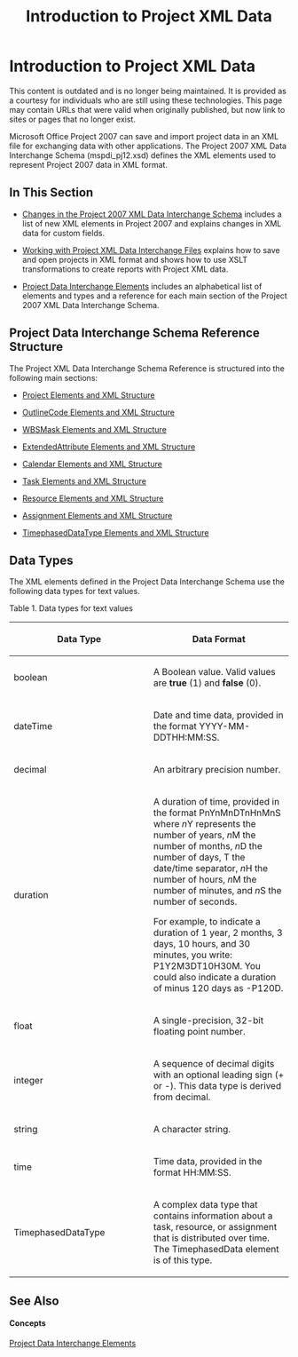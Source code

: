 ﻿---
title: Introduction to Project XML Data
TOCTitle: Introduction to Project XML Data
ms:assetid: b4d72252-5b88-4244-b350-8f026c3e60cf
ms:mtpsurl: https://msdn.microsoft.com/en-us/library/Bb968652(v=office.12)
ms:contentKeyID: 13188343
ms.date: 05/05/2014
mtps_version: v=office.12
f1_keywords:
- XML and Project
- XML in Project
- Project 2007, XML
---

# Introduction to Project XML Data

This content is outdated and is no longer being maintained. It is provided as a courtesy for individuals who are still using these technologies. This page may contain URLs that were valid when originally published, but now link to sites or pages that no longer exist.

Microsoft Office Project 2007 can save and import project data in an XML file for exchanging data with other applications. The Project 2007 XML Data Interchange Schema (mspdi\_pj12.xsd) defines the XML elements used to represent Project 2007 data in XML format.

## In This Section

  - [Changes in the Project 2007 XML Data Interchange Schema](bb968543\(v=office.12\).md) includes a list of new XML elements in Project 2007 and explains changes in XML data for custom fields.

  - [Working with Project XML Data Interchange Files](bb968469\(v=office.12\).md) explains how to save and open projects in XML format and shows how to use XSLT transformations to create reports with Project XML data.

  - [Project Data Interchange Elements](bb968664\(v=office.12\).md) includes an alphabetical list of elements and types and a reference for each main section of the Project 2007 XML Data Interchange Schema.

## Project Data Interchange Schema Reference Structure

The Project XML Data Interchange Schema Reference is structured into the following main sections:

  - [Project Elements and XML Structure](bb968439\(v=office.12\).md)

  - [OutlineCode Elements and XML Structure](bb968596\(v=office.12\).md)

  - [WBSMask Elements and XML Structure](bb968416\(v=office.12\).md)

  - [ExtendedAttribute Elements and XML Structure](bb968579\(v=office.12\).md)

  - [Calendar Elements and XML Structure](bb968563\(v=office.12\).md)

  - [Task Elements and XML Structure](bb968475\(v=office.12\).md)

  - [Resource Elements and XML Structure](bb968445\(v=office.12\).md)

  - [Assignment Elements and XML Structure](bb968738\(v=office.12\).md)

  - [TimephasedDataType Elements and XML Structure](bb968722\(v=office.12\).md)

## Data Types

The XML elements defined in the Project Data Interchange Schema use the following data types for text values.

Table 1. Data types for text values

<table>
<colgroup>
<col style="width: 50%" />
<col style="width: 50%" />
</colgroup>
<thead>
<tr class="header">
<th><p>Data Type</p></th>
<th><p>Data Format</p></th>
</tr>
</thead>
<tbody>
<tr class="odd">
<td><p>boolean</p></td>
<td><p>A Boolean value. Valid values are <strong>true</strong> (1) and <strong>false</strong> (0).</p></td>
</tr>
<tr class="even">
<td><p>dateTime</p></td>
<td><p>Date and time data, provided in the format YYYY-MM-DDTHH:MM:SS.</p></td>
</tr>
<tr class="odd">
<td><p>decimal</p></td>
<td><p>An arbitrary precision number.</p></td>
</tr>
<tr class="even">
<td><p>duration</p></td>
<td><p>A duration of time, provided in the format PnYnMnDTnHnMnS where <em>n</em>Y represents the number of years, <em>n</em>M the number of months, <em>n</em>D the number of days, T the date/time separator, <em>n</em>H the number of hours, <em>n</em>M the number of minutes, and <em>n</em>S the number of seconds.</p>
<p>For example, to indicate a duration of 1 year, 2 months, 3 days, 10 hours, and 30 minutes, you write: P1Y2M3DT10H30M. You could also indicate a duration of minus 120 days as -P120D.</p></td>
</tr>
<tr class="odd">
<td><p>float</p></td>
<td><p>A single-precision, 32-bit floating point number.</p></td>
</tr>
<tr class="even">
<td><p>integer</p></td>
<td><p>A sequence of decimal digits with an optional leading sign (+ or -). This data type is derived from decimal.</p></td>
</tr>
<tr class="odd">
<td><p>string</p></td>
<td><p>A character string.</p></td>
</tr>
<tr class="even">
<td><p>time</p></td>
<td><p>Time data, provided in the format HH:MM:SS.</p></td>
</tr>
<tr class="odd">
<td><p>TimephasedDataType</p></td>
<td><p>A complex data type that contains information about a task, resource, or assignment that is distributed over time. The TimephasedData element is of this type.</p></td>
</tr>
</tbody>
</table>

## See Also

#### Concepts

[Project Data Interchange Elements](bb968664\(v=office.12\).md)


